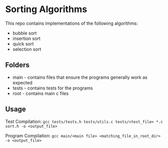 # Sorting Algorithms

This repo contains implementations of the following algorithms:
- bubble sort
- insertion sort
- quick sort
- selection sort

## Folders
- main - contains files that ensure the programs generally work as expected
- tests - contains tests for the programs
- root - contains main c files


## Usage
Test Compilation: `gcc tests/tests.h tests/utils.c tests/<test_file> *.c sort.h -o <output_file>`

Program Compilation: `gcc main/<main file> <matching_file_in_root_dir> -o <output_file>`
